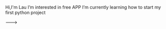 Hi,I'm Lau
I’m interested in free APP
I’m currently learning how to start my first python project

--->
